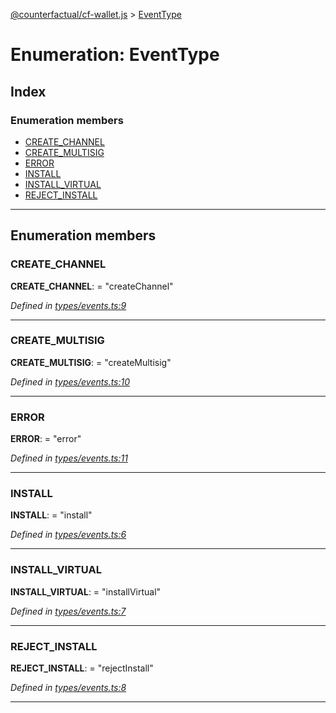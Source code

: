 [@counterfactual/cf-wallet.js](../README.md) > [EventType](../enums/eventtype.md)

# Enumeration: EventType

## Index

### Enumeration members

* [CREATE_CHANNEL](eventtype.md#create_channel)
* [CREATE_MULTISIG](eventtype.md#create_multisig)
* [ERROR](eventtype.md#error)
* [INSTALL](eventtype.md#install)
* [INSTALL_VIRTUAL](eventtype.md#install_virtual)
* [REJECT_INSTALL](eventtype.md#reject_install)

---

## Enumeration members

<a id="create_channel"></a>

###  CREATE_CHANNEL

**CREATE_CHANNEL**:  = "createChannel"

*Defined in [types/events.ts:9](https://github.com/counterfactual/monorepo/blob/5f3d3162/packages/cf-wallet.js/src/types/events.ts#L9)*

___
<a id="create_multisig"></a>

###  CREATE_MULTISIG

**CREATE_MULTISIG**:  = "createMultisig"

*Defined in [types/events.ts:10](https://github.com/counterfactual/monorepo/blob/5f3d3162/packages/cf-wallet.js/src/types/events.ts#L10)*

___
<a id="error"></a>

###  ERROR

**ERROR**:  = "error"

*Defined in [types/events.ts:11](https://github.com/counterfactual/monorepo/blob/5f3d3162/packages/cf-wallet.js/src/types/events.ts#L11)*

___
<a id="install"></a>

###  INSTALL

**INSTALL**:  = "install"

*Defined in [types/events.ts:6](https://github.com/counterfactual/monorepo/blob/5f3d3162/packages/cf-wallet.js/src/types/events.ts#L6)*

___
<a id="install_virtual"></a>

###  INSTALL_VIRTUAL

**INSTALL_VIRTUAL**:  = "installVirtual"

*Defined in [types/events.ts:7](https://github.com/counterfactual/monorepo/blob/5f3d3162/packages/cf-wallet.js/src/types/events.ts#L7)*

___
<a id="reject_install"></a>

###  REJECT_INSTALL

**REJECT_INSTALL**:  = "rejectInstall"

*Defined in [types/events.ts:8](https://github.com/counterfactual/monorepo/blob/5f3d3162/packages/cf-wallet.js/src/types/events.ts#L8)*

___

